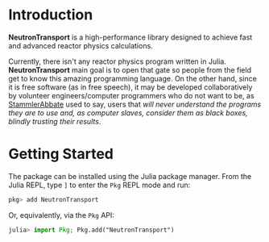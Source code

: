 # Introduction

**NeutronTransport** is a high-performance library designed to achieve fast and advanced reactor physics calculations.

Currently, there isn't any reactor physics program written in Julia. **NeutronTransport** main goal is to open that gate so people from the field get to know this amazing programming language. On the other hand, since it is free software (as in free speech), it may be developed collaboratively by volunteer engineers/computer programmers who do not want to be, as [StammlerAbbate](@cite) used to say, users that *will never understand the programs they are to use and, as computer slaves, consider them as black boxes, blindly trusting their results*.

# Getting Started

The package can be installed using the Julia package manager. From the Julia REPL, type `]` to enter the `Pkg` REPL mode and run:

```julia
pkg> add NeutronTransport
```

Or, equivalently, via the `Pkg` API:

```julia
julia> import Pkg; Pkg.add("NeutronTransport")
```
